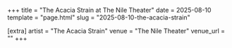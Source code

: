 +++
title = "The Acacia Strain at The Nile Theater"
date = 2025-08-10
template = "page.html"
slug = "2025-08-10-the-acacia-strain"

[extra]
artist = "The Acacia Strain"
venue = "The Nile Theater"
venue_url = ""
+++
